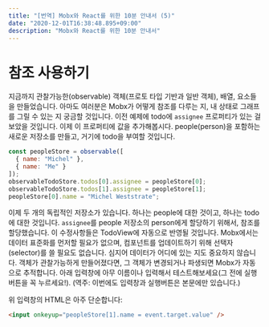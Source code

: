 ```yaml
---
title: "[번역] Mobx와 React를 위한 10분 안내서 (5)"
date: "2020-12-01T16:38:48.895+09:00"
description: "Mobx와 React를 위한 10분 안내서"
---
```


# 참조 사용하기

지금까지 관찰가능한(observable) 객체(프로토 타입 기반과 일반 객체), 배열, 요소들을 만들었습니다. 아마도 여러분은 Mobx가 어떻게 참조를 다루는 지, 내 상태로 그래프를 그릴 수 있는 지 궁금할 것입니다. 이전 예제에 todo에 `assignee` 프로퍼티가 있는 걸 보았을 것입니다. 이제 이 프로퍼티에 값을 추가해봅시다. people(person)을 포함하는 새로운 저장소를 만들고, 거기에 todo을 부여할 것입니다.

```javascript
const peopleStore = observable([
  { name: "Michel" },
  { name: "Me" }
]);
observableTodoStore.todos[0].assignee = peopleStore[0];
observableTodoStore.todos[1].assignee = peopleStore[1];
peopleStore[0].name = "Michel Weststrate";
```

이제 두 개의 독립적인 저장소가 있습니다. 하나는 people에 대한 것이고, 하나는 todo에 대한 것입니다. `assignee`를 people 저장소의 person에게 할당하기 위해서, 참조를 할당했습니다. 이 수정사항들은 TodoView에 자동으로 반영될 것입니다. Mobx에서는 데이터 표준화를 먼저할 필요가 없으며, 컴포넌트를 업데이트하기 위해 선택자(selector)를 쓸 필요도 없습니다. 심지어 데이터가 어디에 있는 지도 중요하지 않습니다. 객체가 관찰가능하게 만들어졌다면, 그 객체가 변경되거나 파생되면 Mobx가 자동으로 추적합니다. 아래 입력창에 아무 이름이나 입력해서 테스트해보세요(그 전에 실행버튼을 꼭 누르세요!). (역주: 이번에도 입력창과 실행버튼은 본문에만 있습니다.)

위 입력창의 HTML은 아주 단순합니다:
```HTML
<input onkeyup="peopleStore[1].name = event.target.value" />
```
